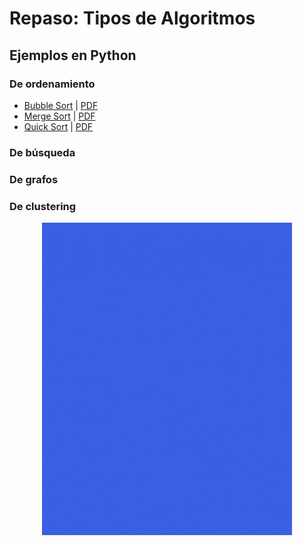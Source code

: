 # Repaso: Tipos de Algoritmos

## Ejemplos en Python
### De ordenamiento
* [Bubble Sort](https://github.com/JohannaRangel/RepasoAlgoritmos/blob/main/Bubble%20Sort.py) | [PDF](https://github.com/JohannaRangel/RepasoAlgoritmos/blob/main/Parte%20I.pdf)
* [Merge Sort](https://github.com/JohannaRangel/RepasoAlgoritmos/blob/main/Merge%20Sort.py) | [PDF](https://github.com/JohannaRangel/RepasoAlgoritmos/blob/main/Parte%20II.pdf)
* [Quick Sort](https://github.com/JohannaRangel/RepasoAlgoritmos/blob/main/Quick%20Sort.py) | [PDF](https://github.com/JohannaRangel/RepasoAlgoritmos/blob/main/Parte%20III.pdf)
### De búsqueda
### De grafos
### De clustering
<p align="center">
  <img src="https://github.com/JohannaRangel/RepasoAlgoritmos/blob/main/Serie_Repaso%20Algoritmos.gif" width="400" alt="portada">
</p>

